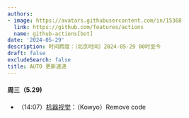 ```yaml
---
authors:
- image: https://avatars.githubusercontent.com/in/15368
  link: https://github.com/features/actions
  name: github-actions[bot]
date: '2024-05-29'
description: 时间跨度：（北京时间）2024-05-29 00时至今
draft: false
excludeSearch: false
title: AUTO 更新速递
---
```


#### 周三（5.29) 

- （14:07）[机器视觉](https://github.com/HITSZ-OpenAuto/AUTO3006)：（Kowyo）Remove code


